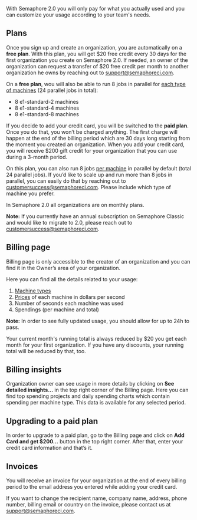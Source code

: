 With Semaphore 2.0 you will only pay for what you actually used and you can
customize your usage according to your team's needs.

## Plans

Once you sign up and create an organization, you are automatically on a
**free plan**. With this plan, you will get $20 free credit every 30 days for
the first organization you create on Semaphore 2.0. If needed, an owner of 
the organization can request a transfer of $20 free credit per month to another organization
he owns by reaching out to [support@semaphoreci.com](mailto:support@semaphoreci.com).

On a **free plan**, wou will also be able to
run 8 jobs in parallel for [each type of machines](https://docs.semaphoreci.com/article/20-machine-types)
(24 parallel jobs in total):

- 8 e1-standard-2 machines
- 8 e1-standard-4 machines
- 8 e1-standard-8 machines

If you decide to add your credit card, you will be switched to the
**paid plan**. Once you do that, you won’t be charged anything. The first
charge will happen at the end of the billing period which are 30 days long
starting from the moment you created an organization. When you add your credit
card, you will receive $200 gift credit for your organization that you can use
during a 3-month period.

On this plan, you can also run 8 jobs
[per machine](https://docs.semaphoreci.com/article/20-machine-types) in parallel
by default (total 24 parallel jobs). If you’d like to scale up and run more
than 8 jobs in parallel, you can easily do that by reaching out to
[customersuccess@semaphoreci.com](mailto:customersuccess@semaphoreci.com).
Please include which type of machine you prefer.

In Semaphore 2.0 all organizations are on monthly plans.

**Note:** If you currently have an annual subscription on Semaphore Classic and
would like to migrate to 2.0, please reach out to
[customersuccess@semaphoreci.com](mailto:customersuccess@semaphoreci.com).

## Billing page

Billing page is only accessible to the creator of an organization and you can
find it in the Owner’s area of your organization.

Here you can find all the details related to your usage:

1. [Machine types](https://docs.semaphoreci.com/article/20-machine-types)
2. [Prices](https://semaphoreci.com/pricing) of each machine in dollars per second
3. Number of seconds each machine was used
4. Spendings (per machine and total)

**Note:** In order to see fully updated usage, you should allow for up to
24h to pass.

Your current month's running total is always reduced by $20 you get each month
for your first organization. If you have any discounts, your running total will
be reduced by that, too.

## Billing insights

Organization owner can see usage in more details by clicking on
**See detailed insights…** in the top right corner of the Billing page. Here
you can find top spending projects and daily spending charts which contain
spending per machine type. This data is available for any selected period.

## Upgrading to a paid plan

In order to upgrade to a paid plan, go to the Billing page and click on
**Add Card and get $200…** button in the top right corner. After that, enter
your credit card information and that’s it.

## Invoices

You will receive an invoice for your organization at the end of every billing
period to the email address you entered while adding your credit card.

If you want to change the recipient name, company name, address, phone number,
billing email or country on the invoice, please contact us at
[support@semaphoreci.com](mailto:support@semaphoreci.com).
